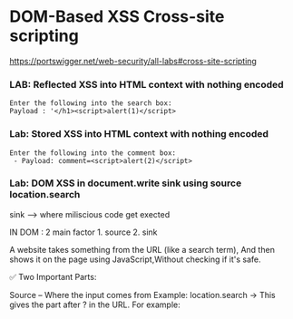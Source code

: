 # DOM-Based XSS  Cross-site scripting

https://portswigger.net/web-security/all-labs#cross-site-scripting


### LAB: Reflected XSS into HTML context with nothing encoded

```
Enter the following into the search box: 
Payload : '</h1><script>alert(1)</script>
```

### Lab: Stored XSS into HTML context with nothing encoded
```
Enter the following into the comment box: 
 - Payload: comment=<script>alert(2)</script>
```



### Lab: DOM XSS in document.write sink using source location.search

sink --> where miliscious code get exected

IN DOM : 2 main factor 
	1. source
	2. sink


A website takes something from the URL (like a search term),
And then shows it on the page using JavaScript,Without checking if it's safe.

✅ Two Important Parts:

Source – Where the input comes from
Example: location.search → This gives the part after ? in the URL.
For example: